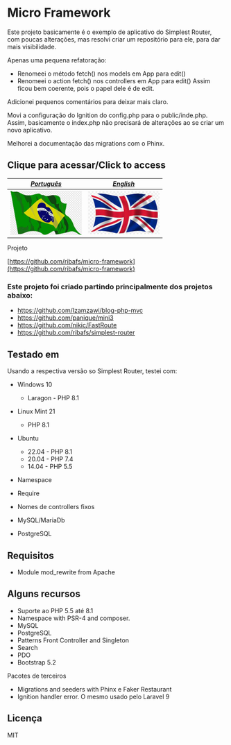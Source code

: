 # Micro Framework

Este projeto basicamente é o exemplo de aplicativo do Simplest Router, com poucas alterações, mas resolvi criar um repositório para ele, para dar mais visibilidade.

Apenas uma pequena refatoração:

- Renomeei o método fetch() nos models em App para edit()
- Renomeei o action fetch() nos controllers em App para edit()
Assim ficou bem coerente, pois o papel dele é de edit.

Adicionei pequenos comentários para deixar mais claro.

Movi a configuração do Ignition do config.php para o public/inde.php. Assim, basicamente o index.php não precisará de alterações ao se criar um novo aplicativo.

Melhorei a documentação das migrations com o Phinx.


## Clique para acessar/Click to access

[*Português*](pt-BR) | [*English*](en-US)
----------- | ----------
<a href="pt"><img src="pt.png"> | <a href="en"><img src="en.png">

Projeto

[https://github.com/ribafs/micro-framework](https://github.com/ribafs/micro-framework)


### Este projeto foi criado partindo principalmente dos projetos abaixo:

- https://github.com/Izamzawi/blog-php-mvc
- https://github.com/panique/mini3
- https://github.com/nikic/FastRoute
- https://github.com/ribafs/simplest-router


## Testado em

Usando a respectiva versão so Simplest Router, testei com:

- Windows 10
    - Laragon - PHP 8.1
- Linux Mint 21
    - PHP 8.1
- Ubuntu
    - 22.04 - PHP 8.1
    - 20.04 - PHP 7.4
    - 14.04 - PHP 5.5

- Namespace
- Require
- Nomes de controllers fixos

- MySQL/MariaDb
- PostgreSQL


## Requisitos

- Module mod_rewrite from Apache


## Alguns recursos

- Suporte ao PHP 5.5 até 8.1
- Namespace with PSR-4 and composer.
- MySQL
- PostgreSQL
- Patterns Front Controller and Singleton
- Search
- PDO
- Bootstrap 5.2

Pacotes de terceiros

- Migrations and seeders with Phinx e Faker Restaurant
- Ignition handler error. O mesmo usado pelo Laravel 9


## Licença

MIT

